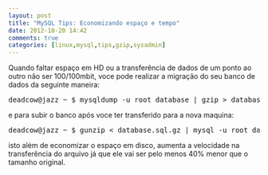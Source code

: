 ```yaml
---
layout: post
title: "MySQL Tips: Economizando espaço e tempo"
date: 2012-10-20 14:42
comments: true
categories: [linux,mysql,tips,gzip,sysadmin]
---
```


Quando faltar espaço em HD ou a transferência de dados de um ponto ao outro não ser 100/100mbit, voce pode realizar a migração do seu banco de dados da seguinte maneira:

<pre>
deadcow@jazz ~ $ mysqldump -u root database | gzip > database.sql.gz
</pre>
e para subir o banco após voce ter transferido para a nova maquina:
<pre>
deadcow@jazz ~ $ gunzip < database.sql.gz | mysql -u root database
</pre>
isto além de economizar o espaço em disco, aumenta a velocidade na transferência do arquivo já que ele vai ser pelo menos 40% menor que o tamanho original.
